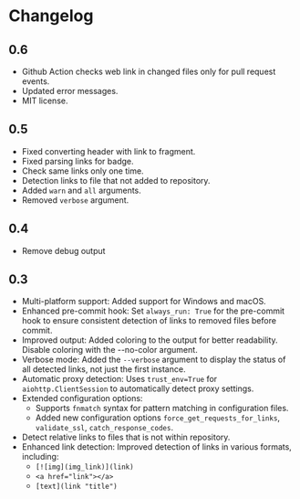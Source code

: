 # Changelog

## 0.6

- Github Action checks web link in changed files only for pull request events.
- Updated error messages.
- MIT license.

## 0.5

- Fixed converting header with link to fragment.
- Fixed parsing links for badge.
- Check same links only one time.
- Detection links to file that not added to repository.
- Added `warn` and `all` arguments.
- Removed `verbose` argument.

## 0.4

- Remove debug output

## 0.3

- Multi-platform support: Added support for Windows and macOS.
- Enhanced pre-commit hook: Set `always_run: True` for the pre-commit hook to ensure consistent detection of links to removed files before commit.
- Improved output: Added coloring to the output for better readability. Disable coloring with the --no-color argument.
- Verbose mode: Added the `--verbose` argument to display the status of all detected links, not just the first instance.
- Automatic proxy detection: Uses `trust_env=True` for `aiohttp.ClientSession` to automatically detect proxy settings.
- Extended configuration options:
  - Supports `fnmatch` syntax for pattern matching in configuration files.
  - Added new configuration options `force_get_requests_for_links`, `validate_ssl`, `catch_response_codes`.
- Detect relative links to files that is not within repository.
- Enhanced link detection: Improved detection of links in various formats, including:
  - `[![img](img_link)](link)`
  - `<a href="link"></a>`
  - `[text](link "title")`
